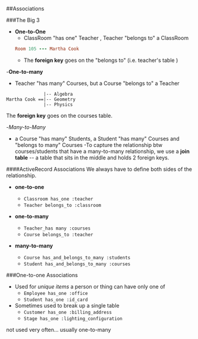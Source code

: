 ##Associations

###The Big 3
- **One-to-One**
  - ClassRoom "has one" Teacher , Teacher "belongs to" a ClassRoom  
  ```ruby
  Room 105 --- Martha Cook
  ```
  - The **foreign key** goes on the "belongs to" (i.e. teacher's table )

-**One-to-many**
  - Teacher "has many" Courses, but a Course "belongs to" a Teacher  
  ```
                |-- Algebra
  Martha Cook ==|-- Geometry
                |-- Physics
  ```
  The **foreign key** goes on the courses table.

-*Many-to-Many*
  - a Course "has many" Students, a Student "has many" Courses and "belongs to many"  Courses 
  -To capture the relationship btw courses/students that have a many-to-many relationship, we use a **join table** -- a table that sits in the middle and holds 2 foreign keys.

####ActiveRecord Associations
We always have to define both sides of the relationship.
- **one-to-one**
  - `Classroom has_one :teacher`
  - `Teacher belongs_to :classroom`

- **one-to-many**
  - `Teacher_has many :courses`
  - `Course belongs_to :teacher`

- **many-to-many**
  - `Course has_and_belongs_to_many :students`
  - `Student has_and_belongs_to_many :courses`

###One-to-one Associations
  - Used for *unique items* a person or thing can have only one of
    - `Employee has_one :office`
    - `Student has_one :id_card`
  - Sometimes used to break up a single table
    - `Customer has_one :billing_address`
    - `Stage has_one :lighting_configuration`
  
  not used very often... usually one-to-many

